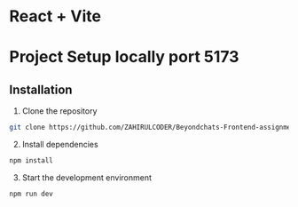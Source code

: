 # React + Vite

# Project Setup locally port 5173

## Installation

1. Clone the repository
```bash
git clone https://github.com/ZAHIRULCODER/Beyondchats-Frontend-assignment.git
```


2. Install dependencies
```bash
npm install
```

3. Start the development environment
```bash
npm run dev
```